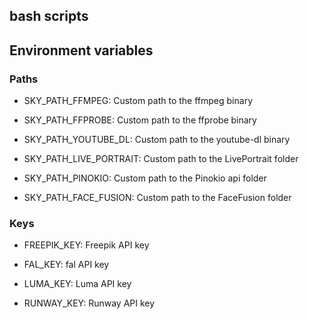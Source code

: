 bash scripts
---

## Environment variables

### Paths

- SKY_PATH_FFMPEG: Custom path to the ffmpeg binary
- SKY_PATH_FFPROBE: Custom path to the ffprobe binary

- SKY_PATH_YOUTUBE_DL: Custom path to the youtube-dl binary

- SKY_PATH_LIVE_PORTRAIT: Custom path to the LivePortrait folder

- SKY_PATH_PINOKIO: Custom path to the Pinokio api folder

- SKY_PATH_FACE_FUSION: Custom path to the FaceFusion folder

### Keys

- FREEPIK_KEY: Freepik API key

- FAL_KEY: fal API key

- LUMA_KEY: Luma API key

- RUNWAY_KEY: Runway API key

